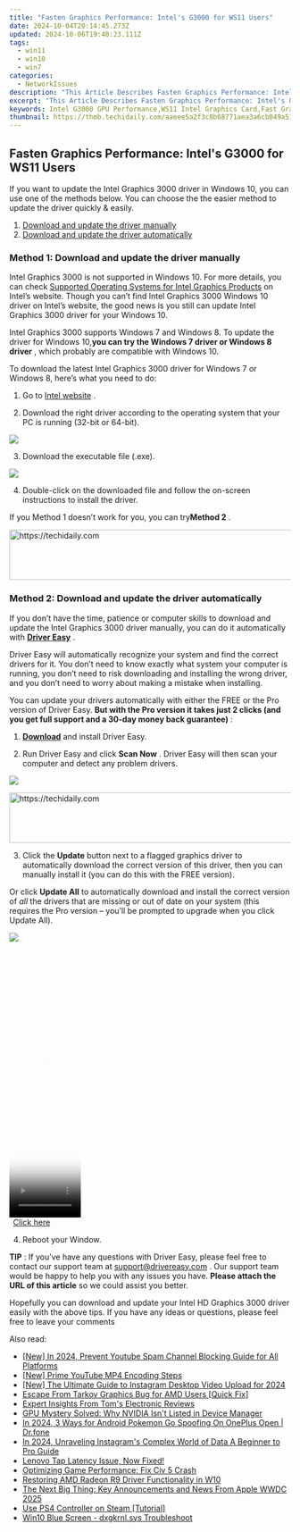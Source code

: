 ```yaml
---
title: "Fasten Graphics Performance: Intel's G3000 for WS11 Users"
date: 2024-10-04T20:14:45.273Z
updated: 2024-10-06T19:48:23.111Z
tags:
  - win11
  - win10
  - win7
categories:
  - NetworkIssues
description: "This Article Describes Fasten Graphics Performance: Intel's G3000 for WS11 Users"
excerpt: "This Article Describes Fasten Graphics Performance: Intel's G3000 for WS11 Users"
keywords: Intel G3000 GPU Performance,WS11 Intel Graphics Card,Fast Graphics Speed Intel G3000,High-Performance Intel G3000,Best Graphics Cards for WS11,Intel G3000 Vs. Competitors,Upgrading WS11 Graphics Performance
thumbnail: https://thmb.techidaily.com/aaeee5a2f3c8b68771aea3a6cb049a51985742ce0b32853fb4db395a79eb5210.jpg
---
```


## Fasten Graphics Performance: Intel's G3000 for WS11 Users

 If you want to update the Intel Graphics 3000 driver in Windows 10, you can use one of the methods below. You can choose the the easier method to update the driver quickly & easily.

1. [Download and update the driver manually](#method1)
2. [Download and update the driver automatically](#method2)

### **Method 1: Download and update the driver manually**

 Intel Graphics 3000 is not supported in Windows 10\. For more details, you can check [Supported Operating Systems for Intel Graphics Products](http://www.intel.com/content/www/us/en/support/graphics-drivers/000005526.html) on Intel’s website. Though you can’t find Intel Graphics 3000 Windows 10 driver on Intel’s website, the good news is you still can update Intel Graphics 3000 driver for your Windows 10.

 Intel Graphics 3000 supports Windows 7 and Windows 8\. To update the driver for Windows 10,**you can try the Windows 7 driver or Windows 8 driver** , which probably are compatible with Windows 10.

 To download the latest Intel Graphics 3000 driver for Windows 7 or Windows 8, here’s what you need to do:

 1) Go to [Intel website](https://downloadcenter.intel.com/product/81500/Intel-HD-Graphics-3000-for-2nd-Generation-Intel-Core-Processors) .

 2) Download the right driver according to the operating system that your PC is running (32-bit or 64-bit).

![](https://images.drivereasy.com/wp-content/uploads/2018/07/img_5b60243b98663.jpg)

3) Download the executable file (.exe).

![](https://images.drivereasy.com/wp-content/uploads/2018/07/img_5b60249a38e5b.jpg)

 4) Double-click on the downloaded file and follow the on-screen instructions to install the driver.

 If you Method 1 doesn’t work for you, you can try**Method 2** .

<!-- affiliate ads begin -->
<a href="https://aligracehair.sjv.io/c/5597632/1975841/19272" target="_top" id="1975841">
  <img src="//a.impactradius-go.com/display-ad/19272-1975841" border="0" alt="https://techidaily.com" width="728" height="90"/>
</a>
<img height="0" width="0" src="https://aligracehair.sjv.io/i/5597632/1975841/19272" style="position:absolute;visibility:hidden;" border="0" />
<!-- affiliate ads end -->

### Method 2: Download and update the driver automatically

 If you don’t have the time, patience or computer skills to download and update the Intel Graphics 3000 driver manually, you can do it automatically with **[Driver Easy](https://tools.techidaily.com/drivereasy/download/)** .

 Driver Easy will automatically recognize your system and find the correct drivers for it. You don’t need to know exactly what system your computer is running, you don’t need to risk downloading and installing the wrong driver, and you don’t need to worry about making a mistake when installing.

 You can update your drivers automatically with either the FREE or the Pro version of Driver Easy. **But with the Pro version it takes just 2 clicks (and you get full support and a 30-day money back guarantee)** :

 1) **[Download](https://tools.techidaily.com/drivereasy/download/)**   and install Driver Easy.

 2) Run Driver Easy and click **Scan Now** . Driver Easy will then scan your computer and detect any problem drivers.

![](https://images.drivereasy.com/wp-content/uploads/2018/07/img_5b602743bbc71.jpg)

<!-- affiliate ads begin -->
<a href="https://appsumo.8odi.net/c/5597632/2094414/7443" target="_top" id="2094414">
  <img src="//a.impactradius-go.com/display-ad/7443-2094414" border="0" alt="https://techidaily.com" width="728" height="90"/>
</a>
<img height="0" width="0" src="https://appsumo.8odi.net/i/5597632/2094414/7443" style="position:absolute;visibility:hidden;" border="0" />
<!-- affiliate ads end -->

3) Click the **Update**  button next to a flagged graphics driver to automatically download the correct version of this driver, then you can manually install it (you can do this with the FREE version).

Or click **Update All**  to automatically download and install the correct version of _all_  the drivers that are missing or out of date on your system (this requires the Pro version – you’ll be prompted to upgrade when you click Update All).

![](https://images.drivereasy.com/wp-content/uploads/2018/07/img_5b60272ec6e88.jpg)

<!-- affiliate ads begin -->
<span id="1977006">
					<video width="128" height="480" style="cursor:pointer"
           poster="//a.impactradius-go.com/display-clicktoplayimage/1977006.png"
           onclick="if(!this.playClicked){this.play();this.setAttribute('controls',true);this.playClicked=true;}">
	   <source src="//a.impactradius-go.com/display-ad/22993-1977006">
	   <img src="//a.impactradius-go.com/display-clicktoplayimage/1977006.png" style="border: none; height: 100%; width: 100%; object-fit: contain">
	</video>
	<div style="width:80px;text-align:center"><a href="javascript:window.open(decodeURIComponent('https%3A%2F%2Fhomestyler.sjv.io%2Fc%2F5597632%2F1977006%2F22993'), '_blank');void(0);">Click here</a></div>
</span>
<img height="0" width="0" src="https://imp.pxf.io/i/5597632/1977006/22993" style="position:absolute;visibility:hidden;" border="0" />
<!-- affiliate ads end -->

4) Reboot your Window.

**TIP** : If you’ve have any questions with Driver Easy, please feel free to contact our support team at [support@drivereasy.com](https://tools.techidaily.com/drivereasy/download/) . Our support team would be happy to help you with any issues you have. **Please attach the URL of this article** so we could assist you better.

 Hopefully you can download and update your Intel HD Graphics 3000 driver easily with the above tips. If you have any ideas or questions, please feel free to leave your comments

<ins class="adsbygoogle"
     style="display:block"
     data-ad-format="autorelaxed"
     data-ad-client="ca-pub-7571918770474297"
     data-ad-slot="1223367746"></ins>

<ins class="adsbygoogle"
     style="display:block"
     data-ad-client="ca-pub-7571918770474297"
     data-ad-slot="8358498916"
     data-ad-format="auto"
     data-full-width-responsive="true"></ins>

<span class="atpl-alsoreadstyle">Also read:</span>
<div><ul>
<li><a href="https://youtube-tips.techidaily.com/n-2024-prevent-youtube-spam-channel-blocking-guide-for-all-platforms/"><u>[New] In 2024, Prevent Youtube Spam Channel Blocking Guide for All Platforms</u></a></li>
<li><a href="https://fox-direct.techidaily.com/new-prime-youtube-mp4-encoding-steps/"><u>[New] Prime YouTube MP4 Encoding Steps</u></a></li>
<li><a href="https://instagram-video-files.techidaily.com/new-the-ultimate-guide-to-instagram-desktop-video-upload-for-2024/"><u>[New] The Ultimate Guide to Instagram Desktop Video Upload for 2024</u></a></li>
<li><a href="https://network-issues.techidaily.com/escape-from-tarkov-graphics-bug-for-amd-users-quick-fix/"><u>Escape From Tarkov Graphics Bug for AMD Users [Quick Fix]</u></a></li>
<li><a href="https://hardware-updates.techidaily.com/expert-insights-from-toms-electronic-reviews/"><u>Expert Insights From Tom's Electronic Reviews</u></a></li>
<li><a href="https://network-issues.techidaily.com/gpu-mystery-solved-why-nvidia-isnt-listed-in-device-manager/"><u>GPU Mystery Solved: Why NVIDIA Isn't Listed in Device Manager</u></a></li>
<li><a href="https://android-pokemon-go.techidaily.com/in-2024-3-ways-for-android-pokemon-go-spoofing-on-oneplus-open-drfone-by-drfone-virtual-android/"><u>In 2024, 3 Ways for Android Pokemon Go Spoofing On OnePlus Open | Dr.fone</u></a></li>
<li><a href="https://instagram-clips.techidaily.com/in-2024-unraveling-instagrams-complex-world-of-data-a-beginner-to-pro-guide/"><u>In 2024, Unraveling Instagram's Complex World of Data A Beginner to Pro Guide</u></a></li>
<li><a href="https://network-issues.techidaily.com/lenovo-tap-latency-issue-now-fixed/"><u>Lenovo Tap Latency Issue, Now Fixed!</u></a></li>
<li><a href="https://network-issues.techidaily.com/optimizing-game-performance-fix-civ-5-crash/"><u>Optimizing Game Performance: Fix Civ 5 Crash</u></a></li>
<li><a href="https://network-issues.techidaily.com/restoring-amd-radeon-r9-driver-functionality-in-w10/"><u>Restoring AMD Radeon R9 Driver Functionality in W10</u></a></li>
<li><a href="https://techtrends.techidaily.com/the-next-big-thing-key-announcements-and-news-from-apple-wwdc-2025/"><u>The Next Big Thing: Key Announcements and News From Apple WWDC 2025</u></a></li>
<li><a href="https://tech-haven.techidaily.com/use-ps4-controller-on-steam-tutorial/"><u>Use PS4 Controller on Steam [Tutorial]</u></a></li>
<li><a href="https://network-issues.techidaily.com/win10-blue-screen-dxgkrnlsys-troubleshoot/"><u>Win10 Blue Screen - dxgkrnl.sys Troubleshoot</u></a></li>
</ul></div>

